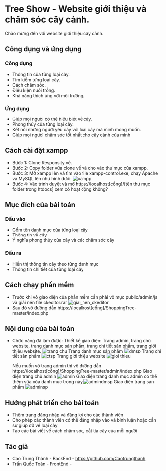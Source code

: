 # Tree Show - Website giới thiệu và chăm sóc cây cảnh.
Chào mừng đến với website giới thiệu cây cảnh.
## Công dụng và ứng dụng
### Công dụng
* Thông tin của từng loại cây.
* Tìm kiếm từng loại cây.
* Cách chăm sóc.
* Điều kiện nuôi trồng.
* Khả năng thích ứng với môi trường.
### Ứng dụng
* Giúp mọi người có thể hiểu biết về cây.
* Phong thủy của từng loại cây.
* Kết nối những người yêu cây với loại cây mà mình mong muốn.
* Giúp mọi người chăm sóc tốt nhất cho cây cảnh của mình
## Cách cài đặt xampp
* Bước 1: Clone Responsity về.
* Bước 2: Copy folder vừa clone về và cho vào thư mục của xampp.
* Bước 3: Mở xampp lên và tìm vào file xampp-control.exe, chạy Apache và MySQL lên như hình dưới:
![xampp](https://user-images.githubusercontent.com/37401313/70908102-ff34d300-203c-11ea-8124-9747b060b267.PNG)
* Bước 4: Vào trình duyệt và mở https://localhost[cổng]/[tên thư mục folder trong htdocs] xem có hoạt động không?
## Mục đích của bài toán
### Đầu vào
* Gồm tên danh mục của từng loại cây
* Thông tin về cây
* Ý nghĩa phong thủy của cây và các chăm sóc cây
### Đầu ra
* Hiển thị thông tin cây theo từng danh mục
* Thông tin chi tiết của từng loại cây
## Cách chạy phần mềm
* Trước khi vô giao diện của phần mềm cần phải vô mục public/admin/js và giải nén file ckeditor.rar
![giai_nen_ckeditor](https://user-images.githubusercontent.com/37401313/71795088-0ddc3c00-3077-11ea-8200-6274c9b227cc.PNG)
* Sau đó vô đường dẫn https://localhost[cổng]/ShoppingTree-master/index.php
## Nội dung của bài toán
* Chức năng đã làm được:
  Thiết kế giao diện: Trang admin, trang chủ website, trang danh mục sản phẩm, trang chi tiết sản phẩm, trang giới thiêu website.
![trang chu](https://user-images.githubusercontent.com/37401313/71811811-32044100-30a8-11ea-83fd-990236857f33.PNG)
  Trang danh mục sản phẩm
![dmsp](https://user-images.githubusercontent.com/37401313/71811835-40525d00-30a8-11ea-8235-bf45cfb9fc93.PNG)
  Trang chi tiết sản phẩm
![ctsp](https://user-images.githubusercontent.com/37401313/71811826-3d576c80-30a8-11ea-8f51-e744378a7fc8.PNG)
  Trang giới thiệu website
![gioi thieu](https://user-images.githubusercontent.com/37401313/71811820-3892b880-30a8-11ea-9ac0-d426c77718aa.PNG)
  
  Nếu muốn vô trang admin thì vô đường dẫn https://localhost[cổng]/ShoppingTree-master/admin/index.php
  Giao diện trang chủ admin
![admin](https://user-images.githubusercontent.com/37401313/71812014-b48d0080-30a8-11ea-810a-f25af7db86d6.PNG)
  Giao diện trang danh mục admin có thể thêm sửa xóa danh mục trong này
![admindmsp](https://user-images.githubusercontent.com/37401313/71812025-b8b91e00-30a8-11ea-8bae-75858630b512.PNG)
  Giao diện trang sản phẩm 
 ![adminsp](https://user-images.githubusercontent.com/37401313/71812028-bbb40e80-30a8-11ea-8247-003d2632e435.PNG)
 ## Hướng phát triển cho bài toán
 * Thêm trang đăng nhập và đăng ký cho các thành viên
 * Cho phép các thành viên có thể đăng nhập vào và binh luận hoặc cần sự giúp đỡ về loại cây
 * Tạo các bài viết về cách chăm sóc, cắt tỉa cây của mỗi người
 ## Tác giả
 * Cao Trung Thành - BackEnd - https://github.com/Caotrungthanh
 * Trần Quốc Toản - FrontEnd - 

  




